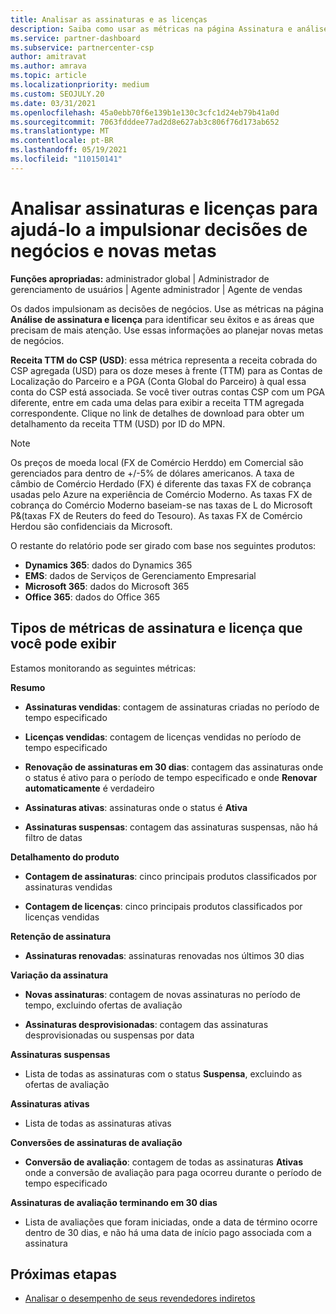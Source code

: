 ```yaml
---
title: Analisar as assinaturas e as licenças
description: Saiba como usar as métricas na página Assinatura e análise de licença para identificar seus sucessos e áreas que precisam de mais atenção.
ms.service: partner-dashboard
ms.subservice: partnercenter-csp
author: amitravat
ms.author: amrava
ms.topic: article
ms.localizationpriority: medium
ms.custom: SEOJULY.20
ms.date: 03/31/2021
ms.openlocfilehash: 45a0ebb70f6e139b1e130c3cfc1d24eb79b41a0d
ms.sourcegitcommit: 7063fdddee77ad2d8e627ab3c806f76d173ab652
ms.translationtype: MT
ms.contentlocale: pt-BR
ms.lasthandoff: 05/19/2021
ms.locfileid: "110150141"
---
```

# <a name="analyze-subscriptions-and-licenses-to-help-you-drive-business-decisions-and-new-goals"></a>Analisar assinaturas e licenças para ajudá-lo a impulsionar decisões de negócios e novas metas

**Funções apropriadas:** administrador global | Administrador de gerenciamento de usuários | Agente administrador | Agente de vendas

Os dados impulsionam as decisões de negócios. Use as métricas na página **Análise de assinatura e licença** para identificar seu êxitos e as áreas que precisam de mais atenção. Use essas informações ao planejar novas metas de negócios.

**Receita TTM do CSP (USD)**: essa métrica representa a receita cobrada do CSP agregada (USD) para os doze meses à frente (TTM) para as Contas de Localização do Parceiro e a PGA (Conta Global do Parceiro) à qual essa conta do CSP está associada. Se você tiver outras contas CSP com um PGA diferente, entre em cada uma delas para exibir a receita TTM agregada correspondente.  Clique no link de detalhes de download para obter um detalhamento da receita TTM (USD) por ID do MPN.

>[!NOTE]
>Os preços de moeda local (FX de Comércio Herddo) em Comercial são gerenciados para dentro de +/-5% de dólares americanos. A taxa de câmbio de Comércio Herdado (FX) é diferente das taxas FX de cobrança usadas pelo Azure na experiência de Comércio Moderno. As taxas FX de cobrança do Comércio Moderno baseiam-se nas taxas de L do Microsoft P&(taxas FX de Reuters do feed do Tesouro). As taxas FX de Comércio Herdou são confidenciais da Microsoft.


O restante do relatório pode ser girado com base nos seguintes produtos:

 - **Dynamics 365**: dados do Dynamics 365  
 - **EMS**: dados de Serviços de Gerenciamento Empresarial  
 - **Microsoft 365**: dados do Microsoft 365  
 - **Office 365**: dados do Office 365  


## <a name="types-of-subscription-and-license-metrics-you-can-view"></a>Tipos de métricas de assinatura e licença que você pode exibir

Estamos monitorando as seguintes métricas:

**Resumo**  
 - **Assinaturas vendidas**: contagem de assinaturas criadas no período de tempo especificado  
  
 - **Licenças vendidas**: contagem de licenças vendidas no período de tempo especificado  
  
 - **Renovação de assinaturas em 30 dias**: contagem das assinaturas onde o status é ativo para o período de tempo especificado e onde **Renovar automaticamente** é verdadeiro
 
 - **Assinaturas ativas**: assinaturas onde o status é **Ativa**  
 
 - **Assinaturas suspensas**: contagem das assinaturas suspensas, não há filtro de datas  

**Detalhamento do produto**
  
 - **Contagem de assinaturas**: cinco principais produtos classificados por assinaturas vendidas  
 
 - **Contagem de licenças**: cinco principais produtos classificados por licenças vendidas

**Retenção de assinatura**

 - **Assinaturas renovadas**: assinaturas renovadas nos últimos 30 dias  

**Variação da assinatura**  
 - **Novas assinaturas**: contagem de novas assinaturas no período de tempo, excluindo ofertas de avaliação  
 
 - **Assinaturas desprovisionadas**: contagem das assinaturas desprovisionadas ou suspensas por data  

**Assinaturas suspensas** 
 
 - Lista de todas as assinaturas com o status **Suspensa**, excluindo as ofertas de avaliação  
  
**Assinaturas ativas**

 - Lista de todas as assinaturas ativas  

**Conversões de assinaturas de avaliação**  

 - **Conversão de avaliação**: contagem de todas as assinaturas **Ativas** onde a conversão de avaliação para paga ocorreu durante o período de tempo especificado  

**Assinaturas de avaliação terminando em 30 dias**  

 - Lista de avaliações que foram iniciadas, onde a data de término ocorre dentro de 30 dias, e não há uma data de início pago associada com a assinatura  



## <a name="next-steps"></a>Próximas etapas

- [Analisar o desempenho de seus revendedores indiretos](analyze-indirect-resellers.md)
